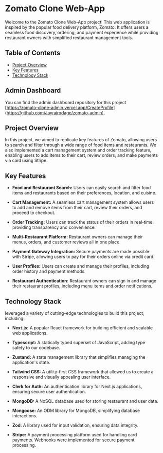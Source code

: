 # Zomato Clone Web-App

Welcome to the Zomato Clone Web-App project! This web application is inspired by the popular food delivery platform, Zomato. It offers users a seamless food discovery, ordering, and payment experience while providing restaurant owners with simplified restaurant management tools.


## Table of Contents

- [Project Overview](#project-overview)
- [Key Features](#key-features)
- [Technology Stack](#technology-stack)

## Admin Dashboard

You can find the admin dashboard repository for this project [https://zomato-clone-admin.vercel.app/CreateProfile](https://github.com/Jayrajrodage/zomato-admin).


## Project Overview

In this project, we aimed to replicate key features of Zomato, allowing users to search and filter through a wide range of food items and restaurants. We also implemented a cart management system and order tracking feature, enabling users to add items to their cart, review orders, and make payments via card using Stripe.

## Key Features

- **Food and Restaurant Search:** Users can easily search and filter food items and restaurants based on their preferences, location, and cuisine.

- **Cart Management:** A seamless cart management system allows users to add and remove items from their cart, review their orders, and proceed to checkout.

- **Order Tracking:** Users can track the status of their orders in real-time, providing transparency and convenience.

- **Multi-Restaurant Platform:** Restaurant owners can manage their menus, orders, and customer reviews all in one place.

- **Payment Gateway Integration:** Secure payments are made possible with Stripe, allowing users to pay for their orders online via credit card.
  
- **User Profiles:** Users can create and manage their profiles, including order history and payment methods.

- **Restaurant Authentication:** Restaurant owners can sign in and manage their restaurant profiles, including menu items and order notifications.


## Technology Stack

leveraged a variety of cutting-edge technologies to build this project, including:

- **Next.js:** A popular React framework for building efficient and scalable web applications.

- **Typescript:** A statically typed superset of JavaScript, adding type safety to our codebase.

- **Zustand:** A state management library that simplifies managing the application's state.

- **Tailwind CSS:** A utility-first CSS framework that allowed us to create a responsive and visually appealing user interface.

- **Clerk for Auth:** An authentication library for Next.js applications, ensuring secure user authentication.

- **MongoDB:** A NoSQL database used for storing restaurant and user data.

- **Mongoose:** An ODM library for MongoDB, simplifying database interactions.

- **Zod:** A library used for input validation, ensuring data integrity.

- **Stripe:** A payment processing platform used for handling card payments. Webhooks were implemented for secure payment processing.


